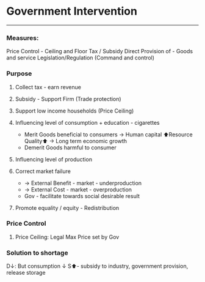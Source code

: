 # Government Intervention
---
### Measures:
Price Control - Ceiling and Floor
Tax / Subsidy
Direct Provision of - Goods and service
Legislation/Regulation (Command and control)

### Purpose
1. Collect tax - earn revenue
2. Subsidy - Support Firm (Trade protection)
3. Support low income households (Price Ceiling)
4. Influencing level of consumption + education - cigarettes
	- Merit Goods beneficial to consumers -> Human capital ⬆Resource Quality⬆ -> Long term economic growth
	- Demerit Goods harmful to consumer
5. Influencing level of production
6. Correct market failure
	- -> External Benefit - market - underproduction
	- -> External Cost - market - overproduction
	- Gov - facilitate towards social desirable result

7. Promote equality / equity - Redistribution


### Price Control
1. Price Ceiling: Legal Max Price set by Gov


### Solution to shortage
D↓: But consumption ↓
S⬆- subsidy to industry, government provision, release storage